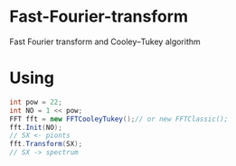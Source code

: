 # Fast-Fourier-transform
Fast Fourier transform and Cooley–Tukey algorithm

# Using
```C#
int pow = 22;
int NO = 1 << pow;
FFT fft = new FFTCooleyTukey();// or new FFTClassic();
fft.Init(NO);
// SX <- pionts
fft.Transform(SX);
// SX -> spectrum
```
